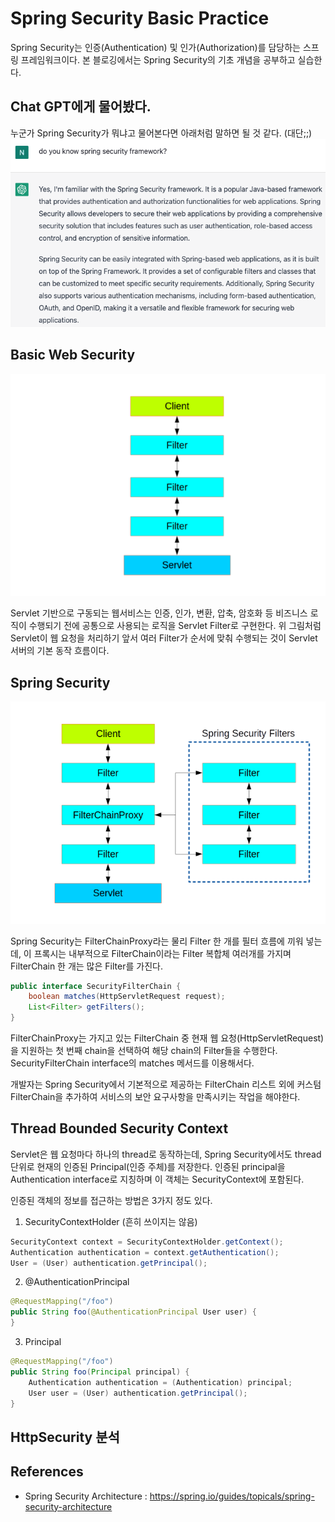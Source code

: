 # Spring Security Basic Practice
Spring Security는 인증(Authentication) 및 인가(Authorization)를 담당하는 스프링 프레임워크이다. 본 블로깅에서는 Spring Security의 기초 개념을 공부하고 실습한다.

## Chat GPT에게 물어봤다.
누군가 Spring Security가 뭐냐고 물어본다면 아래처럼 말하면 될 것 같다. (대단;;) 
![chatgpt-what-is-spring-security.png](resources/chatgpt-what-is-spring-security.png)

## Basic Web Security
![web-security.png](resources/web-security.png)

Servlet 기반으로 구동되는 웹서비스는 인증, 인가, 변환, 압축, 암호화 등 비즈니스 로직이 수행되기 전에 공통으로 사용되는 로직을 Servlet Filter로 구현한다.
위 그림처럼 Servlet이 웹 요청을 처리하기 앞서 여러 Filter가 순서에 맞춰 수행되는 것이 Servlet 서버의 기본 동작 흐름이다.

## Spring Security
![filter-chain-proxy.png](resources/filter-chain-proxy.png)

Spring Security는 FilterChainProxy라는 물리 Filter 한 개를 필터 흐름에 끼워 넣는데, 이 프록시는 내부적으로 FilterChain이라는 Filter 복합체 여러개를 가지며 FilterChain 한 개는 많은 Filter를 가진다.  

```java
public interface SecurityFilterChain {
    boolean matches(HttpServletRequest request);
    List<Filter> getFilters();
}
```
FilterChainProxy는 가지고 있는 FilterChain 중 현재 웹 요청(HttpServletRequest)을 지원하는 첫 번째 chain을 선택하여 해당 chain의 Filter들을 수행한다. SecurityFilterChain interface의 matches 메서드를 이용해서다. 

개발자는 Spring Security에서 기본적으로 제공하는 FilterChain 리스트 외에 커스텀 FilterChain을 추가하여 서비스의 보안 요구사항을 만족시키는 작업을 해야한다.

## Thread Bounded Security Context
Servlet은 웹 요청마다 하나의 thread로 동작하는데, Spring Security에서도 thread 단위로 현재의 인증된 Principal(인증 주체)를 저장한다.
인증된 principal을 Authentication interface로 지칭하며 이 객체는 SecurityContext에 포함된다.

인증된 객체의 정보를 접근하는 방법은 3가지 정도 있다. 

1. SecurityContextHolder (흔히 쓰이지는 않음)
```java
SecurityContext context = SecurityContextHolder.getContext();
Authentication authentication = context.getAuthentication();
User = (User) authentication.getPrincipal();
```
2. @AuthenticationPrincipal
```java
@RequestMapping("/foo")
public String foo(@AuthenticationPrincipal User user) {
}
```
3. Principal
```java
@RequestMapping("/foo")
public String foo(Principal principal) {
    Authentication authentication = (Authentication) principal;
    User user = (User) authentication.getPrincipal();
}
```

## HttpSecurity 분석

## References
* Spring Security Architecture : https://spring.io/guides/topicals/spring-security-architecture

